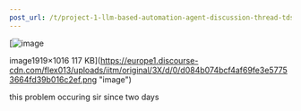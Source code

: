 ```yaml
---
post_url: /t/project-1-llm-based-automation-agent-discussion-thread-tds-jan-2025/164277/600
---
```

[![image](https://europe1.discourse-cdn.com/flex013/uploads/iitm/optimized/3X/d/0/d084b074bcf4af69fe3e57753664fd39b016c2ef_2_690x365.png)

image1919×1016 117 KB](https://europe1.discourse-cdn.com/flex013/uploads/iitm/original/3X/d/0/d084b074bcf4af69fe3e57753664fd39b016c2ef.png "image")

  
this problem occuring sir since two days